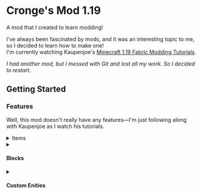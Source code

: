 <div>
  
<h1>Cronge's Mod 1.19</h1>
  
A mod that I created to learn modding!

</div>

I've always been fascinated by mods, and it was an interesting topic to me, so I decided to learn how to make one! <br/>
I'm currently watching Kaupenjoe's [Minecraft 1.19 Fabric Modding Tutorials](https://www.youtube.com/playlist?list=PLKGarocXCE1EeLZggaXPJaARxnAbUD8Y_).

*I had another mod, but I messed with Git and lost all my work. So I decided to restart.*

</div>

## Getting Started

### Features
Well, this mod doesn't really have any features—I'm just following along with Kaupenjoe as I watch his tutorials.

<details>
<summary> Items </summary>
  
*None at the moment*

</details>

<details>
<summary> 
  
#### Blocks 
  
</summary>
  
*None at the moment*
  
</details>

<details>
<summary> 
  
#### Custom Enities
  
</summary>
  
*None at the moment*

### Installation

*I do not plan on releasing the mod yet, but I might consider releasing it in the future.*

</div>

